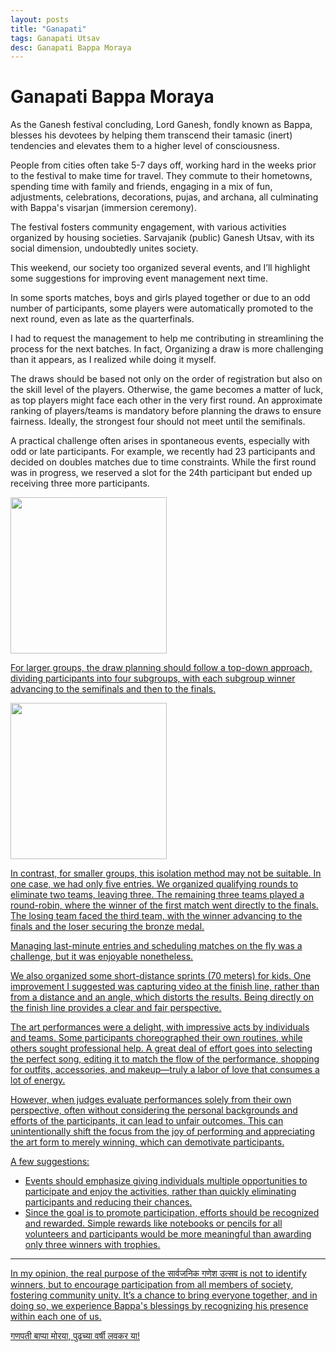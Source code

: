 ```yaml
---
layout: posts
title: "Ganapati"
tags: Ganapati Utsav
desc: Ganapati Bappa Moraya
---
```


# Ganapati Bappa Moraya

As the Ganesh festival concluding, Lord Ganesh, fondly known as Bappa, blesses
his devotees by helping them transcend their tamasic (inert) tendencies and
elevates them to a higher level of consciousness.

People from cities often take 5-7 days off, working hard in the weeks prior to
the festival to make time for travel. They commute to their hometowns, spending
time with family and friends, engaging in a mix of fun, adjustments,
celebrations, decorations, pujas, and archana, all culminating with Bappa's
visarjan (immersion ceremony).

The festival fosters community engagement, with various activities organized by
housing societies. Sarvajanik (public) Ganesh Utsav, with its social dimension,
undoubtedly unites society.

This weekend, our society too organized several events, and I’ll highlight some
suggestions for improving event management next time.

In some sports matches, boys and girls played together or due to an odd number of
participants, some players were automatically promoted to the next round, even
as late as the quarterfinals.

I had to request the management to help me contributing in streamlining the
process for the next batches. In fact, Organizing a draw is more challenging
than it appears, as I realized while doing it myself.

The draws should be based not only on the order of registration but also on the
skill level of the players. Otherwise, the game becomes a matter of luck, as top
players might face each other in the very first round. An approximate ranking of
players/teams is mandatory before planning the draws to ensure fairness.
Ideally, the strongest four should not meet until the semifinals.

A practical challenge often arises in spontaneous events, especially with odd or
late participants. For example, we recently had 23 participants and decided on
doubles matches due to time constraints. While the first round was in progress,
we reserved a slot for the 24th participant but ended up receiving three more
participants.

<a href="/blog/assets/images/ganapati24/24.jpg">
<img src="/blog/assets/images/ganapati24/24.jpg" height="250">

For larger groups, the draw planning should follow a top-down approach, dividing
participants into four subgroups, with each subgroup winner advancing to the
semifinals and then to the finals.

<a href="/blog/assets/images/ganapati24/5.jpg">
<img src="/blog/assets/images/ganapati24/5.jpg" height="250">

In contrast, for smaller groups, this isolation method may not be suitable. In
one case, we had only five entries. We organized qualifying rounds to eliminate
two teams, leaving three. The remaining three teams played a round-robin, where
the winner of the first match went directly to the finals. The losing team faced
the third team, with the winner advancing to the finals and the loser securing
the bronze medal.

Managing last-minute entries and scheduling matches on the fly was a challenge,
but it was enjoyable nonetheless.

We also organized some short-distance sprints (70 meters) for kids. One
improvement I suggested was capturing video at the finish line, rather than from
a distance and an angle, which distorts the results. Being directly on the
finish line provides a clear and fair perspective.

The art performances were a delight, with impressive acts by individuals and
teams. Some participants choreographed their own routines, while others sought
professional help. A great deal of effort goes into selecting the perfect song,
editing it to match the flow of the performance, shopping for outfits,
accessories, and makeup—truly a labor of love that consumes a lot of energy.

However, when judges evaluate performances solely from their own perspective,
often without considering the personal backgrounds and efforts of the
participants, it can lead to unfair outcomes. This can unintentionally shift the
focus from the joy of performing and appreciating the art form to merely
winning, which can demotivate participants.

A few suggestions:
* Events should emphasize giving individuals multiple opportunities to
  participate and enjoy the activities, rather than quickly eliminating
  participants and reducing their chances.
* Since the goal is to promote participation, efforts should be recognized and
  rewarded. Simple rewards like notebooks or pencils for all volunteers and
  participants would be more meaningful than awarding only three winners with
  trophies.

---

In my opinion, the real purpose of the सार्वजनिक गणेश उत्सव is not to
identify winners, but to encourage participation from all members of society,
fostering community unity. It’s a chance to bring everyone together, and in
doing so, we experience Bappa's blessings by recognizing his presence within
each one of us.

गणपती बाप्पा मोरया,
पुढच्या वर्षी लवकर या!
